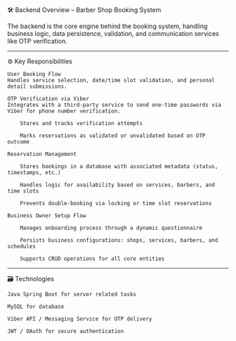 🛠️ Backend Overview – Barber Shop Booking System

The backend is the core engine behind the booking system, handling business logic, data persistence, validation, and communication services like OTP verification.

---

⚙️ Key Responsibilities

    User Booking Flow
    Handles service selection, date/time slot validation, and personal detail submissions.

    OTP Verification via Viber
    Integrates with a third-party service to send one-time passwords via Viber for phone number verification.

        Stores and tracks verification attempts

        Marks reservations as validated or unvalidated based on OTP outcome

    Reservation Management

        Stores bookings in a database with associated metadata (status, timestamps, etc.)

        Handles logic for availability based on services, barbers, and time slots

        Prevents double-booking via locking or time slot reservations

    Business Owner Setup Flow

        Manages onboarding process through a dynamic questionnaire

        Persists business configurations: shops, services, barbers, and schedules

        Supports CRUD operations for all core entities

---

🗃️ Technologies

    Java Spring Boot for server related tasks

    MySQL for database

    Viber API / Messaging Service for OTP delivery

    JWT / OAuth for secure authentication
